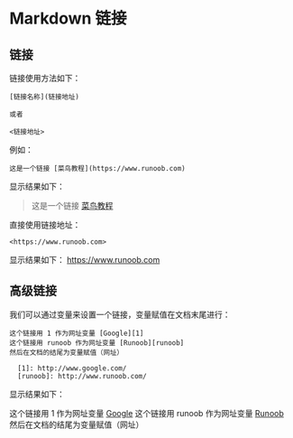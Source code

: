 # Markdown 链接
## 链接
链接使用方法如下：
```
[链接名称](链接地址)

或者

<链接地址>
```
例如：
```
这是一个链接 [菜鸟教程](https://www.runoob.com)
```

显示结果如下：
> 这是一个链接 [菜鸟教程](https://www.runoob.com)

直接使用链接地址：
```
<https://www.runoob.com>
```

显示结果如下：
<https://www.runoob.com>

## 高级链接
我们可以通过变量来设置一个链接，变量赋值在文档末尾进行：
```
这个链接用 1 作为网址变量 [Google][1]
这个链接用 runoob 作为网址变量 [Runoob][runoob]
然后在文档的结尾为变量赋值（网址）

  [1]: http://www.google.com/
  [runoob]: http://www.runoob.com/
```

显示结果如下：

这个链接用 1 作为网址变量 [Google][1]
这个链接用 runoob 作为网址变量 [Runoob][runoob]
然后在文档的结尾为变量赋值（网址）

  [1]: http://www.google.com/
  [runoob]: http://www.runoob.com/
